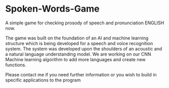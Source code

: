 # Spoken-Words-Game
A simple game for checking prosody of speech and pronunciation ENGLISH now.

The game was built on the foundation of an AI and machine learning structure which is being developed for a speech and voice recognition system. The system was developed upon the shoulders of an acoustic and a natural language understanding model. 
We are working on our CNN Machine learning algorithm to add more languages and create new functions.

Please contact me if you need further information or you wish to build in specific applications to the program  
